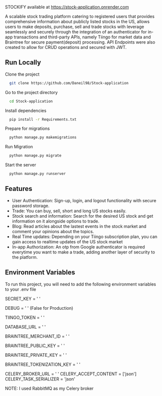 
STOCKIFY available at https://stock-application.onrender.com

A scalable stock trading platform catering to registered users that provides comprehensive information about publicly listed stocks in the US, allows users to make deposits, purchase, sell and trade stocks with leverage seamlessly and securely through the integration of an authenticator for in-app transactions and third-party APIs, namely Tiingo for market data and Braintree for secure payment(deposit) processing. API Endpoints were also created to allow for CRUD operations and secured with JWT.

## Run Locally

Clone the project

```bash
  git clone https://github.com/Daneil98/Stock-application
```

Go to the project directory

```bash
  cd Stock-application
```

Install dependencies

```bash
  pip install -r Requirements.txt
```


Prepare for migrations
```bash
  python manage.py makemigrations
```


Run Migration
```bash
  python manage.py migrate
```


Start the server

```bash
  python manage.py runserver
```


## Features

- User Authentication: Sign-up, login, and logout functionality with secure password storage.
- Trade: You can buy, sell, short and long US stocks easily.
- Stock search and information: Search for the desired US stock and get information on it alongside options to trade.
- Blog: Read articles about the lastest events in the stock market and comment your opinions about the topics.
- Real Time updates: Depending on your Tiingo subscription plan, you can gain access to realtime updates of the US stock market
- In-app Authorization: An otp from Google authenticator is required everytime you want to make a trade, adding another layer of security to the platform.

## Environment Variables

To run this project, you will need to add the following environment variables to your .env file


SECRET_KEY = ' '

DEBUG = ' ' (False for Production)

TIINGO_TOKEN = ' '

DATABASE_URL = ' '

BRAINTREE_MERCHANT_ID = ' ' 

BRAINTREE_PUBLIC_KEY = ' '   

BRAINTREE_PRIVATE_KEY = ' '

BRAINTREE_TOKENIZATION_KEY = ' '

CELERY_BROKER_URL = ' '
CELERY_ACCEPT_CONTENT = ['json']
CELERY_TASK_SERIALIZER = 'json'

NOTE: I used RabbitMQ as my Celery broker
